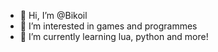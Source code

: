 - 👋 Hi, I’m @Bikoil
- 👀 I’m interested in games and programmes
- 🌱 I’m currently learning lua, python and more!

<!---
Bikoil/Bikoil is a ✨ special ✨ repository because its `README.md` (this file) appears on your GitHub profile.
You can click the Preview link to take a look at your changes.
--->

